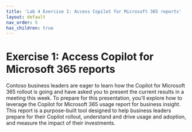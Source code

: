 ```yaml
---
title: 'Lab 4 Exercise 1: Access Copilot for Microsoft 365 reports'
layout: default
nav_order: 5
has_children: true
---
```


# Exercise 1: Access Copilot for Microsoft 365 reports

Contoso business leaders are eager to learn how the Copilot for Microsoft 365 rollout is going and have asked you to present the current results in a meeting this week. 
To prepare for this presentation, you’ll explore how to leverage the Copilot for Microsoft 365 usage report for business insight. This report is a purpose-built tool designed to help business leaders prepare for their Copilot rollout, understand and drive usage and adoption, and measure the impact of their investments.
